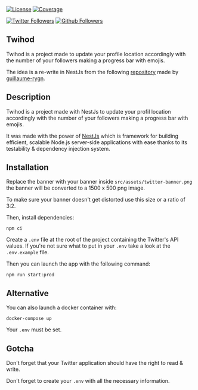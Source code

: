 [![License](https://img.shields.io/badge/License-MIT-lightgrey.svg?style=for-the-badge)](https://github.com/geofmigliacci/twihod/blob/master/LICENCE.md)
[![Coverage](https://img.shields.io/sonar/coverage/geofmigliacci_twihod?server=https%3A%2F%2Fsonarcloud.io&style=for-the-badge)](https://sonarcloud.io/summary/new_code?id=geofmigliacci_twihod)

[![Twitter Followers](https://img.shields.io/twitter/follow/geofmigliacci.svg?logo=twitter&style=for-the-badge&label=Follow)](https://twitter.com/geofmigliacci)
[![Github Followers](https://img.shields.io/github/followers/geofmigliacci?logo=github&style=for-the-badge)](https://github.com/geofmigliacci)

## Twihod

Twihod is a project made to update your profile location accordingly with the number of your followers making a progress bar with emojis.

The idea is a re-write in NestJs from the following [repository](https://github.com/guillaume-rygn/Twitter-header-bot) made by [guillaume-rygn](https://github.com/guillaume-rygn).

## Description

Twihod is a project made with NestJs to update your profil location accordingly with the number of your followers making a progress bar with emojis. 

It was made with the power of [NestJs](https://nestjs.com/) which is framework for building efficient, scalable Node.js server-side applications with ease thanks to its testability & dependency injection system.

## Installation

Replace the banner with your banner inside ```src/assets/twitter-banner.png``` the banner will be converted to a 1500 x 500 png image. 

To make sure your banner doesn't get distorted use this size or a ratio of 3:2.

Then, install dependencies:

```
npm ci
```

Create a ```.env``` file at the root of the project containing the Twitter's API values. If you're not sure what to put in your ```.env``` take a look at the ```.env.example``` file.

Then you can launch the app with the following command:

```
npm run start:prod
```

## Alternative

You can also launch a docker container with:

```
docker-compose up
```

Your ```.env``` must be set.

## Gotcha

Don't forget that your Twitter application should have the right to read & write.

Don't forget to create your ```.env``` with all the necessary information.